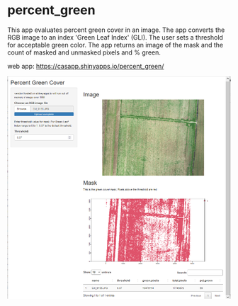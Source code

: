 # percent_green

This app evaluates percent green cover in an image. The app converts the RGB image to an index 'Green Leaf Index' (GLI). The user sets a threshold for acceptable green color. The app returns an image of the mask and the count of masked and unmasked pixels and % green.

web app:
https://casapp.shinyapps.io/percent_green/

![Screenshot](percent_green_cover_screenshot.png)
 
